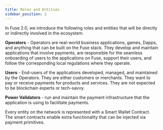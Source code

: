 ```yaml
---
title: Roles and Entities
sidebar_position: 2
---
```


In Fuse 2.0, we introduce the following roles and entities that will be directly or indirectly involved in the ecosystem.

**Operators** - Operators are real-world business applications, games, Dapps, and anything that can be built on the Fuse stack. They develop and maintain applications that involve payments, are responsible for the seamless onboarding of users to the applications on Fuse, support their users, and follow the corresponding local regulations where they operate.

**Users** - End-users of the applications developed, managed, and maintained by the Operators. They are either customers or merchants. They want to pay or receive payments for products and services. They are not expected to be blockchain experts or tech-savvy.

**Power Validators** - run and maintain the payment infrastructure that the application is using to facilitate payments.

Every entity on the network is represented with a Smart Wallet Contract. The smart contracts enable extra functionality that can be injected via payment primitives.
